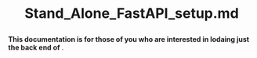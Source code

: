 # <p align="center"> Stand_Alone_FastAPI_setup.md </p>
<strong>This documentation is for those of you who are interested in lodaing just the back end of </strong>.
